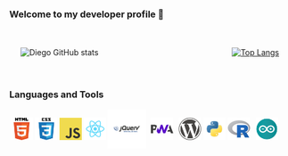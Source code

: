 ### Welcome to my developer profile 👋

<div style="display:flex;justify-content: space-between;align-items:center;padding:20px">
<!-- dark, radical, merko, gruvbox, tokyonight, onedark, cobalt, synthwave, highcontrast, dracula -->

![Diego GitHub stats](https://github-readme-stats.vercel.app/api?username=ingelectronicadj&show_icons=true&theme=tokyonight)

[![Top Langs](https://github-readme-stats.vercel.app/api/top-langs/?username=ingelectronicadj&langs_count=8&layout=compact&theme=tokyonight)](https://github.com/ingelectronicadj/github-readme-stats)
</div>

### Languages and Tools
<div style="display:flex;align-items:center">
<img style="justify-content: flex-start;margin:0 2px" alt="HTML5" width="40px" src="https://raw.githubusercontent.com/github/explore/80688e429a7d4ef2fca1e82350fe8e3517d3494d/topics/html/html.png" />
<img style="justify-content: flex-start;margin:0 2px" alt="CSS" width="40px" src="https://raw.githubusercontent.com/github/explore/80688e429a7d4ef2fca1e82350fe8e3517d3494d/topics/css/css.png" />
<img style="justify-content: flex-start;margin:0 2px" alt="Javascript" width="40px" src="https://raw.githubusercontent.com/github/explore/80688e429a7d4ef2fca1e82350fe8e3517d3494d/topics/javascript/javascript.png" />
<img style="justify-content: flex-start;margin:0 2px" alt="React" width="40px" src="https://raw.githubusercontent.com/github/explore/80688e429a7d4ef2fca1e82350fe8e3517d3494d/topics/react/react.png" />
<img style="justify-content: flex-start;margin:0" alt="jQuery" width="70px" src="https://raw.githubusercontent.com/github/explore/80688e429a7d4ef2fca1e82350fe8e3517d3494d/topics/jquery/jquery.png" />
<img style="justify-content: flex-start;margin:0 8px" alt="pwa" width="40px" src="https://raw.githubusercontent.com/github/explore/80688e429a7d4ef2fca1e82350fe8e3517d3494d/topics/pwa/pwa.png" />
<img style="justify-content: flex-start;margin:0 2px" alt="wordpress" width="40px" src="https://raw.githubusercontent.com/github/explore/80688e429a7d4ef2fca1e82350fe8e3517d3494d/topics/wordpress/wordpress.png" />
<img style="justify-content: flex-start;margin:0 2px" alt="Python" width="40px" src="https://raw.githubusercontent.com/github/explore/80688e429a7d4ef2fca1e82350fe8e3517d3494d/topics/python/python.png" />
<img style="justify-content: flex-start;margin:0 2px" alt="R" width="40px" src="https://raw.githubusercontent.com/github/explore/80688e429a7d4ef2fca1e82350fe8e3517d3494d/topics/r/r.png" />
<img style="justify-content: flex-start;margin:0 8px" alt="arduino" width="40px" src="https://raw.githubusercontent.com/github/explore/80688e429a7d4ef2fca1e82350fe8e3517d3494d/topics/arduino/arduino.png" />
</div>
<!--
https://github.com/anuraghazra/github-readme-stats/blob/master/readme.md
**ingelectronicadj/ingelectronicadj** is a ✨ _special_ ✨ repository because its `README.md` (this file) appears on your GitHub profile.

Here are some ideas to get you started:

- 🔭 I’m currently working on ...
- 🌱 I’m currently learning ...
- 👯 I’m looking to collaborate on ...
- 🤔 I’m looking for help with ...
- 💬 Ask me about ...
- 📫 How to reach me: ...
- 😄 Pronouns: ...
- ⚡ Fun fact: ...
-->
